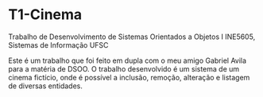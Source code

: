 # T1-Cinema
Trabalho de Desenvolvimento de Sistemas Orientados a Objetos I INE5605, 
Sistemas de Informação UFSC

Este é um trabalho que foi feito em dupla com o meu amigo Gabriel Avila para a matéria de DSOO.
O trabalho desenvolvido é um sistema de um cinema fictício, onde é possível a inclusão, remoção, alteração e listagem de diversas entidades.
